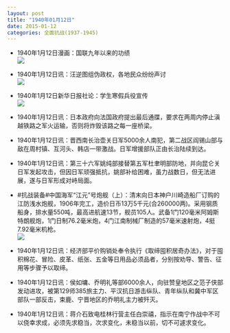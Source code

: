 ```yaml
---
layout: post
title: "1940年01月12日"
date: 2015-01-12
categories: 全面抗战(1937-1945)
---
```


<meta name="referrer" content="no-referrer" />

- 1940年1月12日漫画：国联九年以来的功绩 <br/><img src="https://ww3.sinaimg.cn/large/aca367d8jw1eo731ztho1j20yl0c4q67.jpg" />

- 1940年1月12日讯：汪逆图组伪政权，各地民众纷纷声讨 <br/><img src="https://ww3.sinaimg.cn/large/aca367d8jw1eo71ccypx8j20cn0omwja.jpg" />

- 1940年1月12日新华日报社论：学生寒假兵役宣传 <br/><img src="https://ww3.sinaimg.cn/large/aca367d8jw1eo6zl89ltdj21140gm0z1.jpg" />

- 1940年1月12日讯：日本政府向法国政府提出最后通牒，要求在两周内停止滇越铁路之军火运输，否则将炸毁该路之每一座桥梁。 

- 1940年1月12日讯：晋西南长治壶关日军5000余人南犯，第二战区阎锡山部与敌在周村镇、互河头、韩店一带激战。日军增援部队正由长治陆续到达。 

- 1940年1月12日讯：第三十六军姚纯部接替第五军杜聿明部防地，并向昆仑关日军发起攻击，但因日军顽强抵抗，姚部补给困难，虽力战数日，但无法进展，遂与日军形成对峙局面。 

- #抗战装备#中国海军“江元”号炮舰（上）：清末向日本神户川崎造船厂订购的江防浅水炮舰，1906年完工，造价日币13万5千元(合260000两)。采用钢质船身，排水量550吨，最高进航速13节，舰员105人。武备1门120毫米阿姆斯特朗舰炮，1门日制76.2毫米炮，4门江南制械厂制造的57毫米速射炮，4挺7.92毫米机枪。 <br/><img src="https://ww2.sinaimg.cn/large/aca367d8jw1eo6i8thtlhj208w0c80u1.jpg" />

- 1940年1月12日讯：经济部平价购销处奉令执行《取缔囤积居奇办法》，对于囤积棉花、冒险、皮革、纸张、五金等日用品必须品者，分别按劝导、警告、征用等步骤予以取缔。 

- 1940年1月12日讯：侯如墉、乔明礼等部6000余人，向驻赞皇地区之范子侠部发动进攻，被第129师385旅主力、平汉抗日游击纵队、青年纵队和冀中军区部队一部反击，束鹿、宁晋地区的乔明礼主力被歼灭。 

- 1940年1月12日讯：蒋介石致电桂林行营主任白崇禧，指示在南宁作战中不可以侥幸求成，必须先求稳当，次求变化，未稳当以前，切不可遽求变化。 

